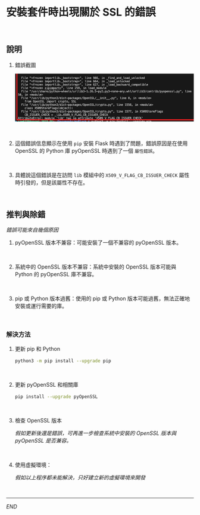 # 安裝套件時出現關於 SSL 的錯誤

<br>

## 說明

1. 錯誤截圖

   ![](images/img_17.png)

<br>

2. 這個錯誤信息顯示在使用 `pip` 安裝 Flask 時遇到了問題，錯誤原因是在使用 OpenSSL 的 Python 庫 pyOpenSSL 時遇到了一個 `屬性錯誤`。

<br>

3. 具體說這個錯誤是在訪問 `lib` 模組中的 `X509_V_FLAG_CB_ISSUER_CHECK` 屬性時引發的，但是該屬性不存在。

<br>

## 推判與除錯

_錯誤可能來自幾個原因_


1. pyOpenSSL 版本不兼容：可能安裝了一個不兼容的 pyOpenSSL 版本。

<br>

2. 系統中的 OpenSSL 版本不兼容：系統中安裝的 OpenSSL 版本可能與 Python 的 pyOpenSSL 庫不兼容。

<br>

3. pip 或 Python 版本過舊：使用的 pip 或 Python 版本可能過舊，無法正確地安裝或運行需要的庫。


<br>

### 解決方法

1. 更新 pip 和 Python

   ```bash
   python3 -m pip install --upgrade pip
   ```

<br>

2. 更新 pyOpenSSL 和相關庫
   
   ```bash
   pip install --upgrade pyOpenSSL
   ```

<br>

3. 檢查 OpenSSL 版本
   
   _假如更新後還是錯誤，可再進一步檢查系統中安裝的 OpenSSL 版本與 pyOpenSSL 是否兼容。_

<br>

4. 使用虛擬環境：

    _假如以上程序都未能解決，只好建立新的虛擬環境來開發_

<br>

___

_END_